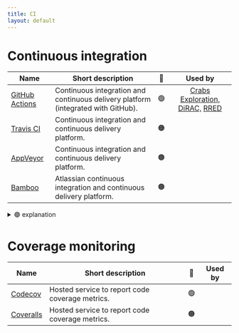 ```yaml
---
title: CI
layout: default
---
```


# Continuous integration

| Name                                                                                  | Short description                                                                 | 🚦  | Used by |
| ------------------------------------------------------------------------------------- | --------------------------------------------------------------------------------- | --- | :-: |
| [GitHub Actions](https://docs.github.com/en/actions)                                  | Continuous integration and continuous delivery platform (integrated with GitHub). | 🟢  | [Crabs Exploration,](https://github.com/SainsburyWellcomeCentre/crabs-exploration) [DiRAC,](https://github.com/UCL-ARC/dirac-swift-api) [RRED](https://github.com/UCL-ARC/rred-reports)  |
| [Travis CI](https://docs.travis-ci.com/)                                              | Continuous integration and continuous delivery platform.                          | 🟠  | |
| [AppVeyor](https://www.appveyor.com/docs/)                                            | Continuous integration and continuous delivery platform.                          | 🟠  | |
| [Bamboo](https://confluence.atlassian.com/bamboo/bamboo-documentation-289276551.html) | Atlassian continuous integration and continuous delivery platform.                | 🟠  | |

<details>
<summary> 🟢 explanation</summary>
We have many projects using github CI, it's both convenient and works well. It's become the standard. Also, note that it's free for public repos.
</details>

# Coverage monitoring

| Name                                     | Short description                               | 🚦  | Used by |
| ---------------------------------------- | ----------------------------------------------- | ---- | :-: |
| [Codecov](https://docs.codecov.com/docs) | Hosted service to report code coverage metrics. | 🟢  | |
| [Coveralls](https://docs.coveralls.io/)  | Hosted service to report code coverage metrics. | 🟠  | |
